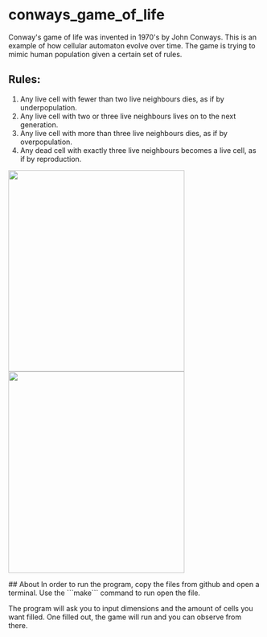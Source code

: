 # conways_game_of_life

Conway's game of life was invented in 1970's by John Conways.
This is an example of how cellular automaton evolve over time.
The game is trying to mimic human population given a certain set of rules.

## Rules:
  1. Any live cell with fewer than two live neighbours dies, as if by underpopulation.
  2. Any live cell with two or three live neighbours lives on to the next generation.
  3. Any live cell with more than three live neighbours dies, as if by overpopulation.
  4. Any dead cell with exactly three live neighbours becomes a live cell, as if by reproduction.

<p align "center">
  <img src = "https://upload.wikimedia.org/wikipedia/commons/e/e5/Gospers_glider_gun.gif" width = "350" height= "400">
  <img src = "https://mathworld.wolfram.com/images/eps-gif/StillLifes_1000.gif" width = "350" height = "400">
</p>
## About
In order to run the program, copy the files from github and open a terminal.
Use the ```make``` command to run open the file.

The program will ask you to input dimensions and the amount of cells you want filled.
One filled out, the game will run and you can observe from there.
